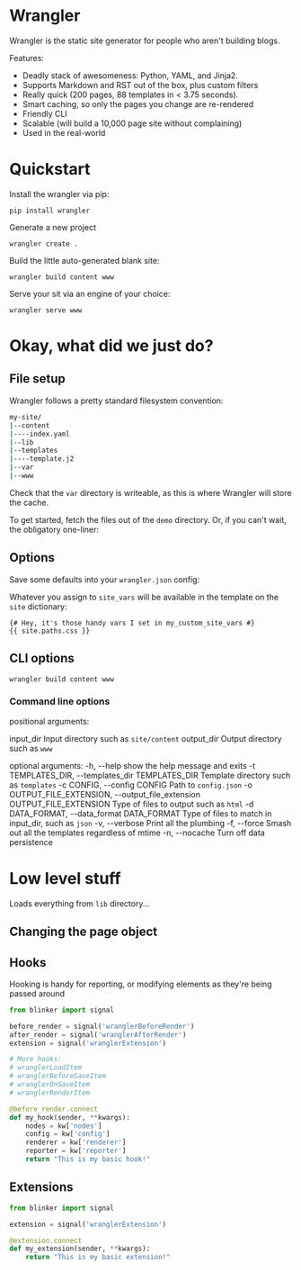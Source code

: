 # Wrangler

Wrangler is the static site generator for people who aren't building blogs.

Features:
* Deadly stack of awesomeness: Python, YAML, and Jinja2.
* Supports Markdown and RST out of the box, plus custom filters
* Really quick (200 pages, 88 templates in < 3.75 seconds).
* Smart caching, so only the pages you change are re-rendered
* Friendly CLI
* Scalable (will build a 10,000 page site without complaining)
* Used in the real-world 



# Quickstart

Install the wrangler via pip:

```
pip install wrangler
```

Generate a new project

```
wrangler create .
```

Build the little auto-generated blank site:

```
wrangler build content www
```

Serve your sit via an engine of your choice:

```
wrangler serve www
```


# Okay, what did we just do?


## File setup

Wrangler follows a pretty standard filesystem convention:

```bash
my-site/
|--content
|----index.yaml
|--lib
|--templates
|----template.j2
|--var
|--www

```

Check that the `var` directory is writeable, as this is where Wrangler will store the cache. 

To get started, fetch the files out of the `demo` directory. Or, if you can't wait, the obligatory one-liner:


## Options

Save some defaults into your `wrangler.json` config:

Whatever you assign to `site_vars` will be available in the template on the `site` dictionary:

```jinja
{# Hey, it's those handy vars I set in my_custom_site_vars #}
{{ site.paths.css }}
```


## CLI options

```
wrangler build content www
```

### Command line options 

positional arguments:

input_dir             Input directory such as `site/content`
output_dir            Output directory such as `www`

optional arguments:
  -h, --help            show the help message and exits
  -t TEMPLATES_DIR, --templates_dir TEMPLATES_DIR
                        Template directory such as `templates`
  -c CONFIG, --config CONFIG
                        Path to `config.json`
  -o OUTPUT_FILE_EXTENSION, --output_file_extension OUTPUT_FILE_EXTENSION
                        Type of files to output such as `html`
  -d DATA_FORMAT, --data_format DATA_FORMAT
                        Type of files to match in input_dir, such as
                        `json`
  -v, --verbose         Print all the plumbing
  -f, --force           Smash out all the templates regardless of
                        mtime
  -n, --nocache         Turn off data persistence



# Low level stuff

Loads everything from `lib` directory...

## Changing the page object

## Hooks

Hooking is handy for reporting, or modifying elements as they're being
passed around


```python
from blinker import signal

before_render = signal('wranglerBeforeRender')
after_render = signal('wranglerAfterRender')
extension = signal('wranglerExtension')

# More hooks:
# wranglerLoadItem
# wranglerBeforeSaveItem
# wranglerOnSaveItem
# wranglerRenderItem

@before_render.connect
def my_hook(sender, **kwargs):
    nodes = kw['nodes']
    config = kw['config']
    renderer = kw['renderer']
    reporter = kw['reporter']
    return "This is my basic hook!"

```

## Extensions

```python
from blinker import signal

extension = signal('wranglerExtension')

@extension.connect
def my_extension(sender, **kwargs):
    return "This is my basic extension!"

```

